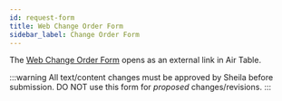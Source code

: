 ```yaml
---
id: request-form
title: Web Change Order Form
sidebar_label: Change Order Form
---
```


The [Web Change Order Form](https://airtable.com/shruu8oyPY7ZfHwI4) opens as an external link in Air Table.

:::warning
All text/content changes must be approved by Sheila before submission. DO NOT use this form for *proposed* changes/revisions.
:::
